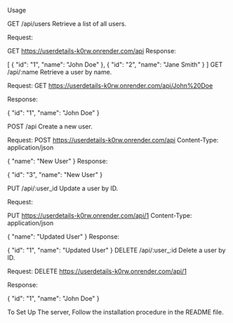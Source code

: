 
Usage

GET /api/users
Retrieve a list of all users.

Request:

GET https://userdetails-k0rw.onrender.com/api
Response:

[
  {
    "id": "1",
    "name": "John Doe"
  },
  {
    "id": "2",
    "name": "Jane Smith"
  }
]
GET /api/:name
Retrieve a user by name.

Request:
GET https://userdetails-k0rw.onrender.com/api/John%20Doe

Response:

{
  "id": "1",
  "name": "John Doe"
}

POST /api
Create a new user.

Request:
POST https://userdetails-k0rw.onrender.com/api
Content-Type: application/json

{
  "name": "New User"
}
Response:

{
  "id": "3",
  "name": "New User"
}

PUT /api/:user_id
Update a user by ID.

Request:

PUT https://userdetails-k0rw.onrender.com/api/1
Content-Type: application/json

{
  "name": "Updated User"
}
Response:

{
  "id": "1",
  "name": "Updated User"
}
DELETE /api/:user_:id
Delete a user by ID.

Request:
DELETE https://userdetails-k0rw.onrender.com/api/1

Response:

{
  "id": "1",
  "name": "John Doe"
}



To Set Up The server, Follow the installation procedure in the README file.